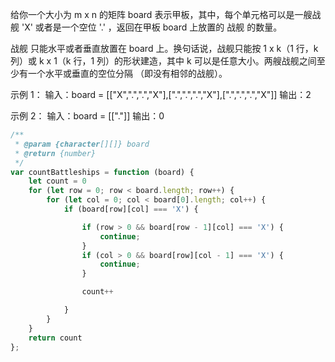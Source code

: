 给你一个大小为 m x n 的矩阵 board 表示甲板，其中，每个单元格可以是一艘战舰 'X' 或者是一个空位 '.' ，返回在甲板 board 上放置的 战舰 的数量。

战舰 只能水平或者垂直放置在 board 上。换句话说，战舰只能按 1 x k（1 行，k 列）或 k x 1（k 行，1 列）的形状建造，其中 k 可以是任意大小。两艘战舰之间至少有一个水平或垂直的空位分隔 （即没有相邻的战舰）。

示例 1：
输入：board = [["X",".",".","X"],[".",".",".","X"],[".",".",".","X"]]
输出：2

示例 2：
输入：board = [["."]]
输出：0

```javascript
/**
 * @param {character[][]} board
 * @return {number}
 */
var countBattleships = function (board) {
    let count = 0
    for (let row = 0; row < board.length; row++) {
        for (let col = 0; col < board[0].length; col++) {
            if (board[row][col] === 'X') {

                if (row > 0 && board[row - 1][col] === 'X') {
                    continue;
                }
                if (col > 0 && board[row][col - 1] === 'X') {
                    continue;
                }

                count++

            }
        }
    }
    return count
};
```


